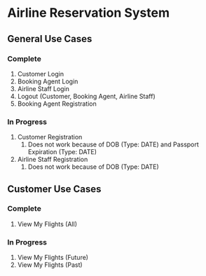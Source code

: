 # Airline Reservation System

## General Use Cases

### Complete

1. Customer Login
1. Booking Agent Login
1. Airline Staff Login
1. Logout (Customer, Booking Agent, Airline Staff)
1. Booking Agent Registration

### In Progress

1. Customer Registration
    1. Does not work because of DOB (Type: DATE) and Passport Expiration (Type: DATE)
1. Airline Staff Registration
    1. Does not work because of DOB (Type: DATE)

## Customer Use Cases

### Complete

1. View My Flights (All)

### In Progress

1. View My Flights (Future)
1. View My Flights (Past)